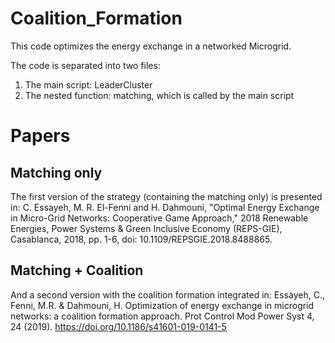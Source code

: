 # Coalition_Formation
This code optimizes the energy exchange in a networked Microgrid.

The code is separated into two files:
  1. The main script: LeaderCluster 
  2. The nested function: matching, which is called by the main script

# Papers
## Matching only
The first version of the strategy (containing the matching only) is presented in:
C. Essayeh, M. R. El-Fenni and H. Dahmouni, "Optimal Energy Exchange in Micro-Grid Networks: Cooperative Game Approach," 2018 Renewable Energies, Power Systems & Green Inclusive Economy (REPS-GIE), Casablanca, 2018, pp. 1-6, doi: 10.1109/REPSGIE.2018.8488865.

## Matching + Coalition
And a second version with the coalition formation integrated in:
Essayeh, C., Fenni, M.R. & Dahmouni, H. Optimization of energy exchange in microgrid networks: a coalition formation approach. Prot Control Mod Power Syst 4, 24 (2019). https://doi.org/10.1186/s41601-019-0141-5

